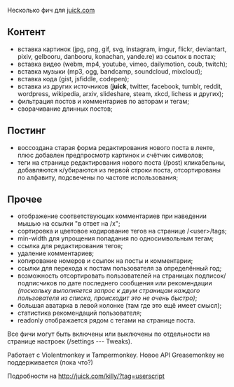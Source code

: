 Несколько фич для [juick.com](http://juick.com/)

## Контент

* вставка картинок (jpg, png, gif, svg, instagram, imgur, flickr, deviantart, pixiv, gelbooru, danbooru, konachan, yande.re) из ссылок в постах;
* вставка видео (webm, mp4, youtube, vimeo, dailymotion, coub, twitch);
* вставка музыки (mp3, ogg, bandcamp, soundcloud, mixcloud);
* вставка кода (gist, jsfiddle, codepen);
* вставка из других источников (**juick**, twitter, facebook, tumblr, reddit, wordpress, wikipedia, arxiv, slideshare, steam, xkcd, lichess и других);
* фильтрация постов и комментариев по авторам и тегам;
* сворачивание длинных постов;

## Постинг

* воссоздана старая форма редактирования нового поста в ленте, плюс добавлен предпросмотр картинок и счётчик символов;
* теги на странице редактирования нового поста (/post) кликабельны, добавляются к/убираются из первой строки поста, отсортированы по алфавиту, подсвечены по частоте использования;

## Прочее

* отображение соответствующих комментариев при наведении мышью на ссылки "в ответ на /x";
* сортировка и цветовое кодирование тегов на странице /&lt;user&gt;/tags;
* min-width для упрощения попадания по односимвольным тегам;
* ссылка для редактирования тегов;
* удаление комментариев;
* копирование номеров и ссылок на посты и комментарии;
* ссылки для перехода к постам пользователя за определённый год;
* возможность отсортировать пользователей на страницах подписок/подписчиков по дате последнего сообщения или рекомендации _(поскольку выполняется запрос к двум страницам каждого пользователя из списка, происходит это не очень быстро)_;
* большая аватарка в левой колонке (там где это ещё имеет смысл);
* статистика рекомендаций пользователя;
* readonly отображается рядом с тегами на странице поста.

Все фичи могут быть включены или выключены по отдельности на странице настроек (/settings --- Tweaks).

Работает с Violentmonkey и Tampermonkey. Новое API Greasemonkey не поддерживается (пока что?)

Подробности на http://juick.com/killy/?tag=userscript
